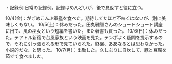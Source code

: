 
・記録例
日常の記録例。記録はめんどいが、後で見返すと役に立つ。

10/4(金)：がごめこんぶ軍艦を食べた。期待してたほど不味くはないが、別に美味しくもない。
10/5(土)：休みだった。田丸雅智さんのショートショート講座に出て、風の巫女という短編を書いた。また著書も買った。
10/6(日)：休みだった。テアトル新宿で台風家族という映画を見た。テンポよく疑問を提示するので、それに引っ張られる形で見ていられた。終盤、ああなるとは思わなかった。小説的だな、と思った。
10/7(月)：出勤した。久しぶりに自炊して、豚と豆腐を茹でて食べました。
